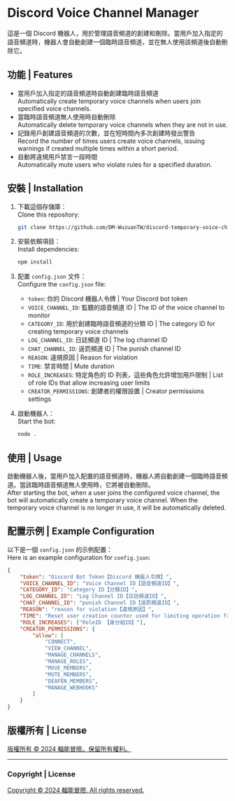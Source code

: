 # Discord Voice Channel Manager

這是一個 Discord 機器人，用於管理語音頻道的創建和刪除。當用戶加入指定的語音頻道時，機器人會自動創建一個臨時語音頻道，並在無人使用該頻道後自動刪除它。

## 功能 | Features

- 當用戶加入指定的語音頻道時自動創建臨時語音頻道  
  Automatically create temporary voice channels when users join specified voice channels.
- 當臨時語音頻道無人使用時自動刪除  
  Automatically delete temporary voice channels when they are not in use.
- 記錄用戶創建語音頻道的次數，並在短時間內多次創建時發出警告  
  Record the number of times users create voice channels, issuing warnings if created multiple times within a short period.
- 自動將違規用戶禁言一段時間  
  Automatically mute users who violate rules for a specified duration.

## 安裝 | Installation

1. 下載這個存儲庫：  
   Clone this repository:
    ```sh
    git clone https://github.com/DM-WuzuanTW/discord-temporary-voice-channels/
    ```

2. 安裝依賴項目：  
   Install dependencies:
    ```sh
    npm install
    ```

3. 配置 `config.json` 文件：  
   Configure the `config.json` file:
    - `token`: 你的 Discord 機器人令牌 | Your Discord bot token
    - `VOICE_CHANNEL_ID`: 監聽的語音頻道 ID | The ID of the voice channel to monitor
    - `CATEGORY_ID`: 用於創建臨時語音頻道的分類 ID | The category ID for creating temporary voice channels
    - `LOG_CHANNEL_ID`: 日誌頻道 ID | The log channel ID
    - `CHAT_CHANNEL_ID`: 逞罰頻道 ID | The punish channel ID
    - `REASON`: 違規原因 | Reason for violation
    - `TIME`: 禁言時間 | Mute duration
    - `ROLE_INCREASES`: 特定角色的 ID 列表，這些角色允許增加用戶限制 | List of role IDs that allow increasing user limits
    - `CREATOR_PERMISSIONS`: 創建者的權限設置 | Creator permissions settings

4. 啟動機器人：  
   Start the bot:
    ```sh
    node .
    ```

## 使用 | Usage

啟動機器人後，當用戶加入配置的語音頻道時，機器人將自動創建一個臨時語音頻道。當該臨時語音頻道無人使用時，它將被自動刪除。  
After starting the bot, when a user joins the configured voice channel, the bot will automatically create a temporary voice channel. When the temporary voice channel is no longer in use, it will be automatically deleted.

## 配置示例 | Example Configuration

以下是一個 `config.json` 的示例配置：  
Here is an example configuration for `config.json`:

```json
{
    "token": "Discord Bot Token【Discord 機器人令牌】",
    "VOICE_CHANNEL_ID": "Voice Channel ID【語音頻道ID】",
    "CATEGORY_ID": "Category ID【分類ID】",
    "LOG_CHANNEL_ID": "Log Channel ID【日誌頻道ID】",
    "CHAT_CHANNEL_ID": "punish Channel ID【逞罰頻道ID】",
    "REASON": "reason for violation【違規原因】",
    "TIME": "Reset user creation counter used for limiting operation frequency【重設使用者創建計數器，用於限制操作頻率】",
    "ROLE_INCREASES": ["RoleID 【身分組ID】"],
    "CREATOR_PERMISSIONS": {
        "allow": [
            "CONNECT",
            "VIEW_CHANNEL",
            "MANAGE_CHANNELS",
            "MANAGE_ROLES",
            "MOVE_MEMBERS",
            "MUTE_MEMBERS",
            "DEAFEN_MEMBERS",
            "MANAGE_WEBHOOKS"
        ]
    }
}
```
## 版權所有 | License

[版權所有 © 2024 輻能冒險。保留所有權利。](https://discord.gg/ZgaEZCH8wr)

---

### Copyright | License

[Copyright © 2024 輻能冒險. All rights reserved.](https://discord.gg/ZgaEZCH8wr)
